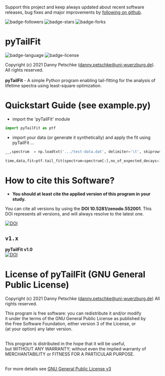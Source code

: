 Support this project and keep always updated about recent software releases, bug fixes and major improvements by [following on github](https://github.com/dpscience?tab=followers).

![badge-followers](https://img.shields.io/github/followers/dpscience?style=social)
![badge-stars](https://img.shields.io/github/stars/dpscience/pyTailFit?style=social)
![badge-forks](https://img.shields.io/github/forks/dpscience/pyTailFit?style=social)

# pyTailFit

![badge-language](https://img.shields.io/badge/language-Python-blue)
![badge-license](https://img.shields.io/badge/license-GPL-blue)

Copyright (c) 2021 Danny Petschke (danny.petschke@uni-wuerzburg.de). All rights reserved.<br><br>
<b>pyTailFit</b> - A simple Python program enabling tail-fitting for the analysis of lifetime spectra using least-square optimzation.

# Quickstart Guide (see example.py)

* import the 'pyTailFit' module

```python
import pyTailFit as ptf
```

* import your data (or generate it synthetically) and apply the fit using pyTailFit ...

```python
__,spectrum  = np.loadtxt('.../test-data.dat', delimiter='\t', skiprows=5, unpack=True, dtype='float')
        
time,data,fit=ptf.tail_fit(spectrum=spectrum[:],no_of_expected_decays=1,no_chn_right_of_peak=400,bin_width_in_ps=8.)
```

# How to cite this Software?

* <b>You should at least cite the applied version of this program in your study.</b><br>

You can cite all versions by using the <b>DOI 10.5281/zenodo.552001</b>. This DOI represents all versions, and will always resolve to the latest one.<br>

[![DOI](https://zenodo.org/badge/DOI/10.5281/zenodo.408955036.svg)](https://doi.org/10.5281/zenodo.408955036)

## ``v1.x``
<b>pyTailFit v1.0</b><br>[![DOI](https://zenodo.org/badge/DOI/10.5281/zenodo.408955036.svg)](https://doi.org/10.5281/zenodo.408955036)<br>
 
 # License of pyTailFit (GNU General Public License) 
 Copyright (c) 2021 Danny Petschke (danny.petschke@uni-wuerzburg.de) All rights reserved.<br>

<p align="justify">This program is free software: you can redistribute it and/or modify<br>
it under the terms of the GNU General Public License as published by<br>
the Free Software Foundation, either version 3 of the License, or<br>
(at your option) any later version.<br><br>

This program is distributed in the hope that it will be useful,<br>
but WITHOUT ANY WARRANTY; without even the implied warranty of<br>
MERCHANTABILITY or FITNESS FOR A PARTICULAR PURPOSE.<br><br></p>

For more details see [GNU General Public License v3](https://www.gnu.org/licenses/gpl-3.0)
